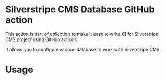 # Silverstripe CMS Database GitHub action

This action is part of collection to make it easy to write CI for Silverstripe CMS project using GitHub actions.

It allows you to configure various database to work with Silverstripe CMS.

# Usage

```yml


```